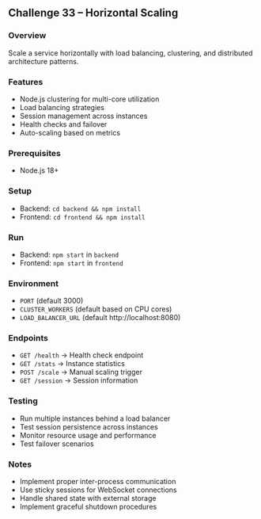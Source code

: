 ## Challenge 33 – Horizontal Scaling

### Overview
Scale a service horizontally with load balancing, clustering, and distributed architecture patterns.

### Features
- Node.js clustering for multi-core utilization
- Load balancing strategies
- Session management across instances
- Health checks and failover
- Auto-scaling based on metrics

### Prerequisites
- Node.js 18+

### Setup
- Backend: `cd backend && npm install`
- Frontend: `cd frontend && npm install`

### Run
- Backend: `npm start` in `backend`
- Frontend: `npm start` in `frontend`

### Environment
- `PORT` (default 3000)
- `CLUSTER_WORKERS` (default based on CPU cores)
- `LOAD_BALANCER_URL` (default http://localhost:8080)

### Endpoints
- `GET /health` → Health check endpoint
- `GET /stats` → Instance statistics
- `POST /scale` → Manual scaling trigger
- `GET /session` → Session information

### Testing
- Run multiple instances behind a load balancer
- Test session persistence across instances
- Monitor resource usage and performance
- Test failover scenarios

### Notes
- Implement proper inter-process communication
- Use sticky sessions for WebSocket connections
- Handle shared state with external storage
- Implement graceful shutdown procedures
